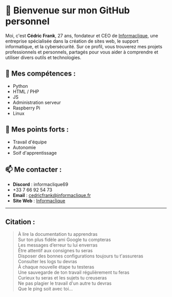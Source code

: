 # 👋 Bienvenue sur mon GitHub personnel

Moi, c'est **Cédric Frank**, 27 ans, fondateur et CEO de [Informaclique](https://informaclique.fr), une entreprise spécialisée dans la création de sites web, le support informatique, et la cybersécurité. Sur ce profil, vous trouverez mes projets professionnels et personnels, partagés pour vous aider à comprendre et utiliser divers outils et technologies.

## 👀 Mes compétences : 

- Python
- HTML / PHP
- JS
- Administration serveur
- Raspberry Pi
- Linux

## 🌱 Mes points forts :

- Travail d'équipe
- Autonomie
- Soif d'apprentissage

## 📫 Me contacter :

- **Discord** : informaclique69
- +33 7 66 92 54 73
- **Email** : cedricfrank@informaclique.fr
- **Site Web** : [Informaclique](https://informaclique.fr)

---

##   Citation :
> À lire la documentation tu apprendras  
> Sur ton plus fidèle ami Google tu compteras  
> Les messages d’erreur tu lui enverras  
> Être attentif aux consignes tu seras  
> Disposer des bonnes configurations toujours tu t'assureras  
> Consulter les logs tu devras  
> À chaque nouvelle étape tu testeras  
> Une sauvegarde de ton travail régulièrement tu feras  
> Curieux tu seras et les sujets tu creuseras  
> Ne pas plagier le travail d'un autre tu devras  
> Que le ping soit avec toi...

<!---
CedricPoint/CedricPoint is a ✨ special ✨ repository because its `README.md` (this file) appears on your GitHub profile.
You can click the Preview link to take a look at your changes.
--->
